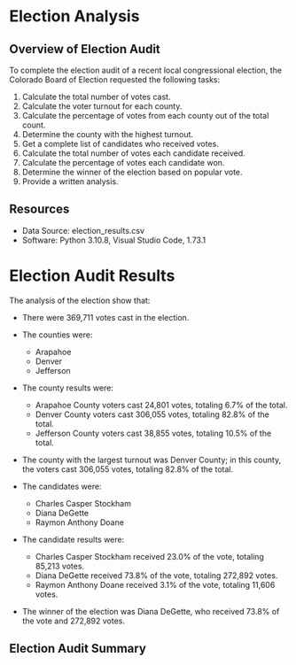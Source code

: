 # Election Analysis

## Overview of Election Audit
To complete the election audit of a recent local congressional election, the Colorado Board of Election requested the following tasks:

1. Calculate the total number of votes cast.
2. Calculate the voter turnout for each county.
3. Calculate the percentage of votes from each county out of the total count.
4. Determine the county with the highest turnout.
5. Get a complete list of candidates who received votes.
6. Calculate the total number of votes each candidate received.
7. Calculate the percentage of votes each candidate won.
8. Determine the winner of the election based on popular vote.
9. Provide a written analysis.

## Resources
- Data Source: election_results.csv
- Software: Python 3.10.8, Visual Studio Code, 1.73.1

# Election Audit Results
The analysis of the election show that:
- There were 369,711 votes cast in the election.
- The counties  were:
  - Arapahoe
  - Denver
  - Jefferson
- The county results were:
  - Arapahoe County voters cast 24,801 votes, totaling 6.7% of the total.
  - Denver County voters cast 306,055 votes, totaling 82.8% of the total.
  - Jefferson County voters cast 38,855 votes, totaling 10.5% of the total.
- The county with the largest turnout was Denver County; in this county, the voters cast 306,055 votes, totaling 82.8% of the total.

- The candidates were:
  - Charles Casper Stockham
  - Diana DeGette
  - Raymon Anthony Doane
- The candidate results were:
  - Charles Casper Stockham received 23.0% of the vote, totaling 85,213 votes.
  - Diana DeGette received 73.8% of the vote, totaling 272,892 votes.
  - Raymon Anthony Doane received 3.1% of the vote, totaling 11,606 votes.
- The winner of the election was Diana DeGette, who received 73.8% of the vote and 272,892 votes.

## Election Audit Summary

